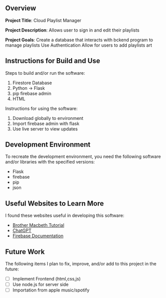 ## Overview

**Project Title**: Cloud Playlist Manager

**Project Description**: Allows user to sign in and edit their playlists 

**Project Goals**: Create a database that interacts with bckend program to manage playlists
Use Authentication
Allow for users to add playlists art 

## Instructions for Build and Use

Steps to build and/or run the software:

1. Firestore Database
2. Python -> Flask
3. pip firebase admin 
4. HTML

Instructions for using the software:

1. Download globally to environment 
2. Import firebase admin with flask
3. Use live server to view updates

## Development Environment 

To recreate the development environment, you need the following software and/or libraries with the specified versions:

* Flask
* firebase
* pip
* json

## Useful Websites to Learn More

I found these websites useful in developing this software:

* [Brother Macbeth Tutorial](https://video.byui.edu/media/t/1_gvd1voh8)
* [ChatGPT](https://chatgpt.com/auth/ext_callback?next=)
* [Firebase Documentation](https://firebase.google.com/docs)

## Future Work

The following items I plan to fix, improve, and/or add to this project in the future:

* [ ] Implement Frontend (html,css,js)
* [ ] Use node.js for server side
* [ ] Importation from apple music/spotify 